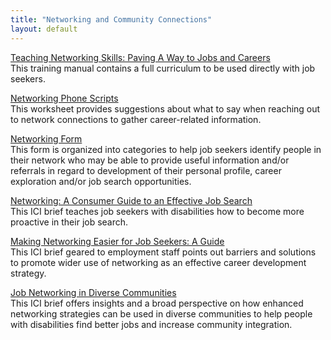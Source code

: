 ```yaml
---
title: "Networking and Community Connections"
layout: default
---
```



[Teaching Networking Skills: Paving A Way to Jobs and Careers](http://www.communityinclusion.org/article.php?article_id=251&type=topic&id=3)  
This training manual contains a full curriculum to be used directly with job seekers.

[Networking Phone Scripts](/files/NetworkingPhoneScript.doc)  
This worksheet provides suggestions about what to say when reaching out to network connections to gather career-related information.


[Networking Form](/files/NetworkingForm.doc)  
This form is organized into categories to help job seekers identify people in their network who may be able to provide useful information and/or referrals in regard to development of their personal profile, career exploration and/or job search opportunities.


[Networking: A Consumer Guide to an Effective Job Search](https://www.communityinclusion.org/article.php?article_id=62&type=topic&id=3)  
This ICI brief teaches job seekers with disabilities how to become more proactive in their job search.

[Making Networking Easier for Job Seekers: A Guide](https://www.communityinclusion.org/article.php?article_id=138&type=topic&id=3)  
This ICI brief geared to employment staff points out barriers and solutions to promote wider use of networking as an effective career development strategy.


[Job Networking in Diverse Communities](https://www.communityinclusion.org/article.php?article_id=139&type=topic&id=3)  
This ICI brief offers insights and a broad perspective on how enhanced networking strategies can be used in diverse communities to help people with disabilities find better jobs and increase community integration.
